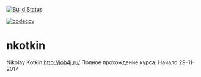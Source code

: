 [![Build Status](https://travis-ci.org/Nikbstar/nkotkin-job4j.svg?branch=master)](https://travis-ci.org/Nikbstar/nkotkin-job4j)

[![codecov](https://codecov.io/gh/Nikbstar/nkotkin-job4j/branch/master/graph/badge.svg)](https://codecov.io/gh/Nikbstar/nkotkin-job4j)

# nkotkin
Nikolay Kotkin
http://job4j.ru/
Полное прохождение курса.
Начало:29-11-2017
